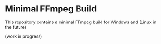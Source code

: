 # Minimal FFmpeg Build

This repository contains a minimal FFmpeg build for Windows and (Linux in the future)

(work in progress)

